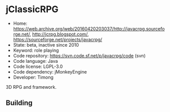 # jClassicRPG

- Home: https://web.archive.org/web/20160420203037/http://javacrpg.sourceforge.net/, http://jcrpg.blogspot.com/, https://sourceforge.net/projects/javacrpg/
- State: beta, inactive since 2010
- Keyword: role playing
- Code repository: https://svn.code.sf.net/p/javacrpg/code (svn)
- Code language: Java
- Code license: LGPL-3.0
- Code dependency: jMonkeyEngine
- Developer: Timong

3D RPG and framework.

## Building
